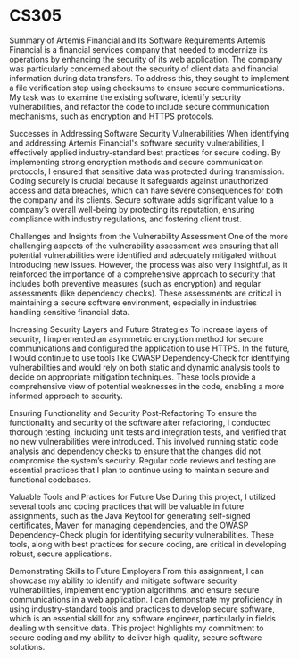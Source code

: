 # CS305

Summary of Artemis Financial and Its Software Requirements
Artemis Financial is a financial services company that needed to modernize its operations by enhancing the security of its web application. The company was particularly concerned about the security of client data and financial information during data transfers. To address this, they sought to implement a file verification step using checksums to ensure secure communications. My task was to examine the existing software, identify security vulnerabilities, and refactor the code to include secure communication mechanisms, such as encryption and HTTPS protocols.

Successes in Addressing Software Security Vulnerabilities
When identifying and addressing Artemis Financial's software security vulnerabilities, I effectively applied industry-standard best practices for secure coding. By implementing strong encryption methods and secure communication protocols, I ensured that sensitive data was protected during transmission. Coding securely is crucial because it safeguards against unauthorized access and data breaches, which can have severe consequences for both the company and its clients. Secure software adds significant value to a company’s overall well-being by protecting its reputation, ensuring compliance with industry regulations, and fostering client trust.

Challenges and Insights from the Vulnerability Assessment
One of the more challenging aspects of the vulnerability assessment was ensuring that all potential vulnerabilities were identified and adequately mitigated without introducing new issues. However, the process was also very insightful, as it reinforced the importance of a comprehensive approach to security that includes both preventive measures (such as encryption) and regular assessments (like dependency checks). These assessments are critical in maintaining a secure software environment, especially in industries handling sensitive financial data.

Increasing Security Layers and Future Strategies
To increase layers of security, I implemented an asymmetric encryption method for secure communications and configured the application to use HTTPS. In the future, I would continue to use tools like OWASP Dependency-Check for identifying vulnerabilities and would rely on both static and dynamic analysis tools to decide on appropriate mitigation techniques. These tools provide a comprehensive view of potential weaknesses in the code, enabling a more informed approach to security.

Ensuring Functionality and Security Post-Refactoring
To ensure the functionality and security of the software after refactoring, I conducted thorough testing, including unit tests and integration tests, and verified that no new vulnerabilities were introduced. This involved running static code analysis and dependency checks to ensure that the changes did not compromise the system’s security. Regular code reviews and testing are essential practices that I plan to continue using to maintain secure and functional codebases.

Valuable Tools and Practices for Future Use
During this project, I utilized several tools and coding practices that will be valuable in future assignments, such as the Java Keytool for generating self-signed certificates, Maven for managing dependencies, and the OWASP Dependency-Check plugin for identifying security vulnerabilities. These tools, along with best practices for secure coding, are critical in developing robust, secure applications.

Demonstrating Skills to Future Employers
From this assignment, I can showcase my ability to identify and mitigate software security vulnerabilities, implement encryption algorithms, and ensure secure communications in a web application. I can demonstrate my proficiency in using industry-standard tools and practices to develop secure software, which is an essential skill for any software engineer, particularly in fields dealing with sensitive data. This project highlights my commitment to secure coding and my ability to deliver high-quality, secure software solutions.
